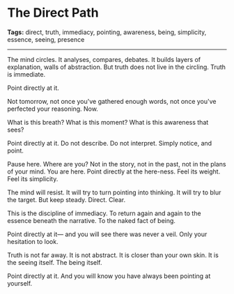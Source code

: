 # The Direct Path

**Tags:** direct, truth, immediacy, pointing, awareness, being, simplicity, essence, seeing, presence

---

The mind circles.
It analyses, compares, debates.
It builds layers of explanation,
walls of abstraction.
But truth does not live in the circling.
Truth is immediate.

Point directly at it.

Not tomorrow,
not once you've gathered enough words,
not once you've perfected your reasoning.
Now.

What is this breath?
What is this moment?
What is this awareness that sees?

Point directly at it.
Do not describe.
Do not interpret.
Simply notice,
and point.

Pause here.
Where are you?
Not in the story,
not in the past,
not in the plans of your mind.
You are here.
Point directly at the here-ness.
Feel its weight.
Feel its simplicity.

The mind will resist.
It will try to turn pointing into thinking.
It will try to blur the target.
But keep steady.
Direct.
Clear.

This is the discipline of immediacy.
To return again and again
to the essence beneath the narrative.
To the naked fact of being.

Point directly at it—
and you will see there was never a veil.
Only your hesitation to look.

Truth is not far away.
It is not abstract.
It is closer than your own skin.
It is the seeing itself.
The being itself.

Point directly at it.
And you will know
you have always been pointing at yourself.


